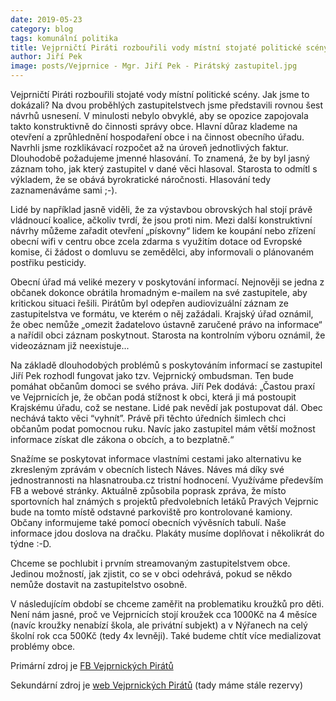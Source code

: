 ```yaml
---
date: 2019-05-23
category: blog
tags: komunální politika
title: Vejprničtí Piráti rozbouřili vody místní stojaté politické scény
author: Jiří Pek
image: posts/Vejprnice - Mgr. Jiří Pek - Pirátský zastupitel.jpg
---
```


Vejprničtí Piráti rozbouřili stojaté vody místní politické scény. Jak jsme to dokázali? Na dvou proběhlých zastupitelstvech jsme představili rovnou šest návrhů usnesení. V minulosti nebylo obvyklé, aby se opozice zapojovala takto konstruktivně do činnosti správy obce. Hlavní důraz klademe na otevření a zprůhlednění hospodaření obce i na činnost obecního úřadu. Navrhli jsme rozklikávací rozpočet až na úroveň jednotlivých faktur. Dlouhodobě požadujeme jmenné hlasování. To znamená, že by byl jasný záznam toho, jak který zastupitel v dané věci hlasoval. Starosta to odmítl s výkladem, že se obává byrokratické náročnosti. Hlasování tedy zaznamenáváme sami ;-). 

Lidé by například jasně viděli, že za výstavbou obrovských hal stojí právě vládnoucí koalice, ačkoliv tvrdí, že jsou proti nim. Mezi další konstruktivní návrhy můžeme zařadit otevření „pískovny“ lidem ke koupání nebo zřízení obecní wifi v centru obce zcela zdarma s využitím dotace od Evropské komise, či žádost o domluvu se zemědělci, aby informovali o plánovaném postřiku pesticidy.

Obecní úřad má veliké mezery v poskytování informací. Nejnověji se jedna z občanek dokonce obrátila hromadným e-mailem na své zastupitele, aby kritickou situaci řešili. Pirátům byl odepřen audiovizuální záznam ze zastupitelstva ve formátu, ve kterém o něj zažádali. Krajský úřad oznámil, že obec nemůže „omezit žadatelovo ústavně zaručené právo na informace“ a nařídil obci záznam poskytnout. Starosta na kontrolním výboru oznámil, že videozáznam již neexistuje... 

Na základě dlouhodobých problémů s poskytováním informací se zastupitel Jiří Pek rozhodl fungovat jako tzv. Vejprnický ombudsman. Ten bude pomáhat občanům domoci se svého práva. Jiří Pek dodává: „Častou praxí ve Vejprnicích je, že občan podá stížnost k obci, která ji má postoupit Krajskému úřadu, což se nestane. Lidé pak nevědí jak postupovat dál. Obec nechává takto věci “vyhnít”. Právě při těchto úředních šimlech chci občanům podat pomocnou ruku. Navíc jako zastupitel mám větší možnost informace získat dle zákona o obcích, a to bezplatně.“

Snažíme se poskytovat informace vlastními cestami jako alternativu ke zkresleným zprávám v obecních listech Náves. Náves má díky své jednostrannosti na hlasnatrouba.cz tristní hodnocení. Využíváme především FB a webové stránky. Aktuálně způsobila poprask zpráva, že místo sportovních hal známých s projektů předvolebních letáků Pravých Vejprnic bude na tomto místě odstavné parkoviště pro kontrolované kamiony. Občany informujeme také pomocí obecních vývěsních tabulí. Naše informace jdou doslova na dračku. Plakáty musíme doplňovat i několikrát do týdne :-D.

Chceme se pochlubit i prvním streamovaným zastupitelstvem obce. Jedinou možností, jak zjistit, co se v obci odehrává, pokud se někdo nemůže dostavit na zastupitelstvo osobně. 

V následujícím období se chceme zaměřit na problematiku kroužků pro děti. Není nám jasné, proč ve Vejprnicích stojí kroužek cca 1000Kč na 4 měsíce (navíc kroužky nenabízí škola, ale privátní subjekt) a v Nýřanech na celý školní rok cca 500Kč (tedy 4x levněji). Také budeme chtít více medializovat problémy obce.

Primární zdroj je [FB Vejprnických Pirátů](http://www.facebook.com/pirativejprnice/)

Sekundární zdroj je [web Vejprnických Pirátů](http://www.pirativejprnice.cz) (tady máme stále rezervy)

